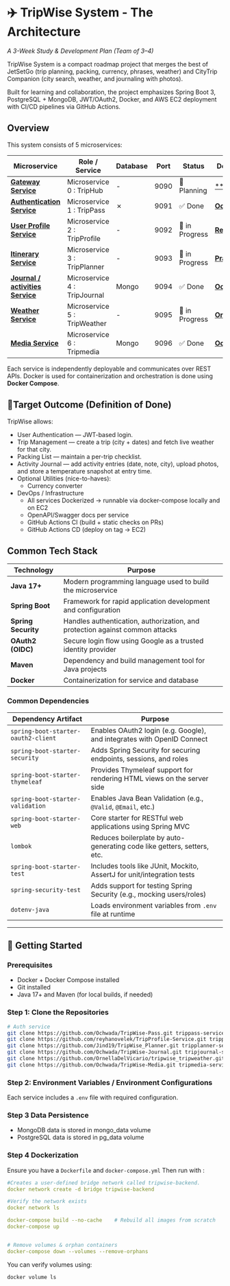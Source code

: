 # ✈️ TripWise System - The Architecture


*A 3-Week Study & Development Plan (Team of 3–4)*

TripWise System is a compact roadmap project that merges the best of JetSetGo (trip planning, packing, currency, phrases, 
weather) and CityTrip Companion (city search, weather, and journaling with photos).

Built for learning and collaboration, the project emphasizes Spring Boot 3, PostgreSQL + MongoDB, JWT/OAuth2, Docker, 
and AWS EC2 deployment with CI/CD pipelines via GitHub Actions.

## Overview
This system consists of 5 microservices:

| Microservice                                                                      | Role / Service               | Database | Port | Status         | Done By                                             |
|-----------------------------------------------------------------------------------|------------------------------|----------|------|----------------|-----------------------------------------------------|
| [**Gateway   Service**]( )                                                        | Microservice 0 : TripHub     | -        | 9090 | 🧠 Planning    | [** **]()                                           |
| [**Authentication  Service**](https://github.com/Ochwada/TripWise-Pass)           | Microservice 1 : TripPass    | ✗        | 9091 | ✅ Done         | [**Ochwada**](https://github.com/Ochwada)           |
| [**User  Profile Service**](https://github.com/reyhanovelek/TripProfile-Service)  | Microservice 2 : TripProfile | -        | 9092 | 🚧 in Progress | [**Reyhan**](https://github.com/reyhanovelek)       |
| [**Itinerary Service**](https://github.com/Jind19/TripWise_Planner)               | Microservice 3 : TripPlanner | -        | 9093 | 🚧 in Progress | [**Prachi**]()                                      |
| [**Journal / activities  Service**](https://github.com/Ochwada/TripWise-Journal)  | Microservice 4 : TripJournal | Mongo    | 9094 | ✅ Done         | [**Ochwada**](https://github.com/Ochwada)           |
| [**Weather  Service**](https://github.com/OrnellaDelVicario/tripwise_tripweather) | Microservice 5 : TripWeather | -        | 9095 | 🚧 in Progress | [**Ornella**](https://github.com/OrnellaDelVicario) |
| [**Media   Service**](https://github.com/Ochwada/TripWise-Media)                  | Microservice 6 : Tripmedia   | Mongo    | 9096 | ✅ Done         | [**Ochwada**](https://github.com/Ochwada)           |                                    |


Each service is independently deployable and communicates over REST APIs. Docker is used for containerization and
orchestration is done using **Docker Compose**.

## 🎯Target Outcome (Definition of Done)
 TripWise allows:

- User Authentication — JWT-based login. 
- Trip Management — create a trip (city + dates) and fetch live weather for that city. 
- Packing List — maintain a per-trip checklist. 
- Activity Journal — add activity entries (date, note, city), upload photos, and store a temperature snapshot at entry time. 
- Optional Utilities (nice-to-haves):
  - Currency converter 
- DevOps / Infrastructure 
  - All services Dockerized → runnable via docker-compose locally and on EC2 
  - OpenAPI/Swagger docs per service 
  - GitHub Actions CI (build + static checks on PRs)
  - GitHub Actions CD (deploy on tag → EC2)

## Common Tech Stack

| Technology          | Purpose                                                                      |
|---------------------|------------------------------------------------------------------------------|
| **Java 17+**        | Modern programming language used to build the microservice                   |
| **Spring Boot**     | Framework for rapid application development and configuration                |
| **Spring Security** | Handles authentication, authorization, and protection against common attacks |
| **OAuth2 (OIDC)**   | Secure login flow using Google as a trusted identity provider                |
| **Maven**           | Dependency and build management tool for Java projects                       |
| **Docker**          | Containerization for service and database                                    |

### Common Dependencies
| Dependency Artifact                 | Purpose                                                                 |
|-------------------------------------|-------------------------------------------------------------------------|
| `spring-boot-starter-oauth2-client` | Enables OAuth2 login (e.g. Google), and integrates with OpenID Connect  |
| `spring-boot-starter-security`      | Adds Spring Security for securing endpoints, sessions, and roles        |
| `spring-boot-starter-thymeleaf`     | Provides Thymeleaf support for rendering HTML views on the server side  |
| `spring-boot-starter-validation`    | Enables Java Bean Validation (e.g., `@Valid`, `@Email`, etc.)           |
| `spring-boot-starter-web`           | Core starter for RESTful web applications using Spring MVC              |
| `lombok`                            | Reduces boilerplate by auto-generating code like getters, setters, etc. |
| `spring-boot-starter-test`          | Includes tools like JUnit, Mockito, AssertJ for unit/integration tests  |
| `spring-security-test`              | Adds support for testing Spring Security (e.g., mocking users/roles)    |
| `dotenv-java`                       | Loads environment variables from `.env` file at runtime                 |

---

## 🚀 Getting Started

### Prerequisites
- Docker + Docker Compose installed
- Git installed
- Java 17+ and Maven (for local builds, if needed)


### Step 1: Clone the Repositories

```bash 
# Auth service
git clone https://github.com/Ochwada/TripWise-Pass.git trippass-service
git clone https://github.com/reyhanovelek/TripProfile-Service.git tripprofile-service
git clone https://github.com/Jind19/TripWise_Planner.git tripplanner-service
git clone https://github.com/Ochwada/TripWise-Journal.git tripjournal-service
git clone https://github.com/OrnellaDelVicario/tripwise_tripweather.git tripweather-service
git clone https://github.com/Ochwada/TripWise-Media.git tripmedia-service
```

### Step 2: Environment Variables / Environment Configurations
Each service includes a `.env` file with required configuration.

### Step 3 Data Persistence

- MongoDB data is stored in mongo_data volume
- PostgreSQL data is stored in pg_data volume

### Step 4 Dockerization
Ensure you have a `Dockerfile` and `docker-compose.yml`
Then run with :
```yaml
#Creates a user-defined bridge network called tripwise-backend.
docker network create -d bridge tripwise-backend

#Verify the network exists
docker network ls

docker-compose build --no-cache    # Rebuild all images from scratch
docker-compose up


# Remove volumes & orphan containers
docker-compose down --volumes --remove-orphans  
```

You can verify volumes using:
```bash
docker volume ls
```
